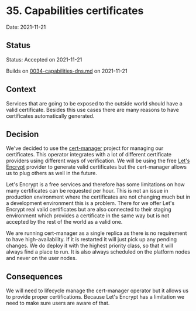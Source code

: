 # 35. Capabilities certificates

Date: 2021-11-21

## Status

Status: Accepted on 2021-11-21

Builds on [0034-capabilities-dns.md](0034-capabilities-dns.md) on 2021-11-21

## Context

Services that are going to be exposed to the outside world should have a valid certificate. Besides this use cases there are many reasons to have certificates automatically generated.

## Decision

We've decided to use the [cert-manager](http://cert-manager.io/) project for managing our certificates. This operator integrates with a lot of different certificate providers using different ways of verification. We will be using the free [Let's Encrypt](https://letsencrypt.org/) provider to generate valid certificates but the cert-manager allows us to plug others as well in the future.

Let's Encrypt is a free services and therefore has some limitations on how many certificates can be requested per hour. This is not an issue in production environment where the certificates are not changing much but in a development environment this is a problem. There for we offer Let's Encrypt real valid certificates but are also connected to their staging environment which provides a certificate in the same way but is not accepted by the rest of the world as a valid one.

We are running cert-manager as a single replica as there is no requirement to have high-availability. If it is restarted it will just pick up any pending changes. We do deploy it with the highest priority class, so that it will always find a place to run. It is also always scheduled on the platform nodes and never on the user nodes.

## Consequences

We will need to lifecycle manage the cert-manager operator but it allows us to provide proper certifications. Because Let's Encrypt has a limitation we need to make sure users are aware of that.
